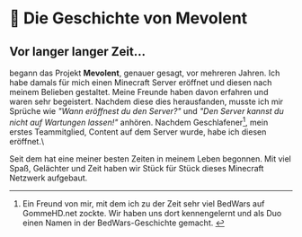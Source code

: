 # 📜 Die Geschichte von Mevolent

## Vor langer langer Zeit...

begann das Projekt **Mevolent**, genauer gesagt, vor mehreren Jahren. Ich habe damals für mich einen Minecraft Server eröffnet und diesen nach meinem Belieben gestaltet. Meine Freunde haben davon erfahren und waren sehr begeistert. Nachdem diese dies herausfanden, musste ich mir Sprüche wie _"Wann eröffnest du den Server?"_ und  _"Den Server kannst du nicht auf Wartungen lassen!"_ anhören. Nachdem Geschlafener[^1], mein erstes Teammitglied, Content auf dem Server wurde, habe ich diesen eröffnet.\


Seit dem hat eine meiner besten Zeiten in meinem Leben begonnen. Mit viel Spaß, Gelächter und Zeit haben wir Stück für Stück dieses Minecraft Netzwerk aufgebaut.

[^1]: Ein Freund von mir, mit dem ich zu der Zeit sehr viel BedWars auf GommeHD.net zockte. Wir haben uns dort kennengelernt und als Duo einen Namen in der BedWars-Geschichte gemacht.&#x20;
